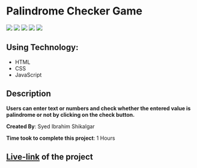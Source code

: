 # Palindrome Checker Game

![](https://img.shields.io/badge/-HTML-orange)
![](https://img.shields.io/badge/-CSS-green)
![](https://img.shields.io/badge/-JAVASCRIPT-yellowgreen)
![](https://img.shields.io/badge/-BUTTONS-blue)
![](https://img.shields.io/badge/-NETLIFY-yellow)

## Using Technology:

- HTML
- CSS
- JavaScript

## Description

**Users can enter text or numbers and check whether the entered value is palindrome or not by clicking on the check button.**

**Created By**: Syed Ibrahim Shikalgar

**Time took to complete this project**: 1 Hours

## [**Live-link**]() of the project
